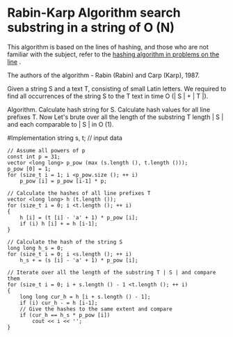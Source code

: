 # Rabin-Karp Algorithm search substring in a string of O (N)

This algorithm is based on the lines of hashing, and those who are not familiar with the subject, refer to the [hashing algorithm in problems on the line](http://e-maxx-eng.appspot.com/string/string-hashing.html) .

 

The authors of the algorithm - Rabin (Rabin) and Carp (Karp), 1987.

Given a string S and a text T, consisting of small Latin letters. We required to find all occurrences of the string S to the T text in time O (| S | + | T |).

Algorithm. Calculate hash string for S. Calculate hash values ​​for all line prefixes T. Now Let's brute over all the length of the substring T length | S | and each comparable to | S | in O (1).

#Implementation
	string s, t; // input data

	// Assume all powers of p
	const int p = 31;
	vector <long long> p_pow (max (s.length (), t.length ()));
	p_pow [0] = 1;
	for (size_t i = 1; i <p_pow.size (); ++ i)
		p_pow [i] = p_pow [i-1] * p;

	// Calculate the hashes of all line prefixes T
	vector <long long> h (t.length ());
	for (size_t i = 0; i <t.length (); ++ i)
	{
		h [i] = (t [i] - 'a' + 1) * p_pow [i];
		if (i) h [i] + = h [i-1];
	}

	// Calculate the hash of the string S
	long long h_s = 0;
	for (size_t i = 0; i <s.length (); ++ i)
		h_s + = (s [i] - 'a' + 1) * p_pow [i];

	// Iterate over all the length of the substring T | S | and compare them
	for (size_t i = 0; i + s.length () - 1 <t.length (); ++ i)
	{
		long long cur_h = h [i + s.length () - 1];
		if (i) cur_h - = h [i-1];
		// Give the hashes to the same extent and compare
		if (cur_h == h_s * p_pow [i])
			cout << i << '';
	}
